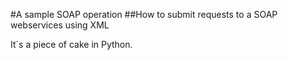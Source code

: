 #A sample SOAP operation 
##How to submit requests to a SOAP webservices using XML

It´s a piece of cake in Python.

